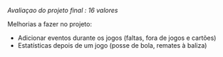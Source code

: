 *Avaliaçao do projeto final : 16 valores*

Melhorias a fazer no projeto:
- Adicionar eventos durante os jogos (faltas, fora de jogos e cartões)
- Estatísticas depois de um jogo (posse de bola, remates à baliza)
  
